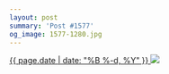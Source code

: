 ```yaml
---
layout: post
summary: 'Post #1577'
og_image: 1577-1280.jpg
---
```


<p>
 <time>
  <a href="/1577">
   {{ page.date | date: "%B %-d, %Y" }}
  </a>
 </time>
 <a href="/1577">
  <img data-taken="1/8/2022" sizes="(min-width: 700px) 50vw, calc(100vw - 2rem)" src="{{ site.assets_url }}/1577-640.jpg" srcset="{{ site.assets_url }}/1577-320.jpg 320w, {{ site.assets_url }}/1577-640.jpg 640w, {{ site.assets_url }}/1577-960.jpg 960w, {{ site.assets_url }}/1577-1280.jpg 1280w"/>
 </a>
</p>
